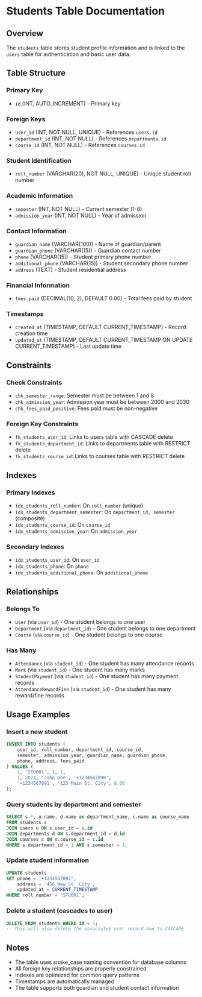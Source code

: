 # Students Table Documentation

## Overview
The `students` table stores student profile information and is linked to the `users` table for authentication and basic user data.

## Table Structure

### Primary Key
- `id` (INT, AUTO_INCREMENT) - Primary key

### Foreign Keys
- `user_id` (INT, NOT NULL, UNIQUE) - References `users.id`
- `department_id` (INT, NOT NULL) - References `departments.id`
- `course_id` (INT, NOT NULL) - References `courses.id`

### Student Identification
- `roll_number` (VARCHAR(20), NOT NULL, UNIQUE) - Unique student roll number

### Academic Information
- `semester` (INT, NOT NULL) - Current semester (1-8)
- `admission_year` (INT, NOT NULL) - Year of admission

### Contact Information
- `guardian_name` (VARCHAR(100)) - Name of guardian/parent
- `guardian_phone` (VARCHAR(15)) - Guardian contact number
- `phone` (VARCHAR(15)) - Student primary phone number
- `additional_phone` (VARCHAR(15)) - Student secondary phone number
- `address` (TEXT) - Student residential address

### Financial Information
- `fees_paid` (DECIMAL(10, 2), DEFAULT 0.00) - Total fees paid by student

### Timestamps
- `created_at` (TIMESTAMP, DEFAULT CURRENT_TIMESTAMP) - Record creation time
- `updated_at` (TIMESTAMP, DEFAULT CURRENT_TIMESTAMP ON UPDATE CURRENT_TIMESTAMP) - Last update time

## Constraints

### Check Constraints
- `chk_semester_range`: Semester must be between 1 and 8
- `chk_admission_year`: Admission year must be between 2000 and 2030
- `chk_fees_paid_positive`: Fees paid must be non-negative

### Foreign Key Constraints
- `fk_students_user_id`: Links to users table with CASCADE delete
- `fk_students_department_id`: Links to departments table with RESTRICT delete
- `fk_students_course_id`: Links to courses table with RESTRICT delete

## Indexes

### Primary Indexes
- `idx_students_roll_number`: On `roll_number` (unique)
- `idx_students_department_semester`: On `department_id, semester` (composite)
- `idx_students_course_id`: On `course_id`
- `idx_students_admission_year`: On `admission_year`

### Secondary Indexes
- `idx_students_user_id`: On `user_id`
- `idx_students_phone`: On `phone`
- `idx_students_additional_phone`: On `additional_phone`

## Relationships

### Belongs To
- `User` (via `user_id`) - One student belongs to one user
- `Department` (via `department_id`) - One student belongs to one department
- `Course` (via `course_id`) - One student belongs to one course

### Has Many
- `Attendance` (via `student_id`) - One student has many attendance records
- `Mark` (via `student_id`) - One student has many marks
- `StudentPayment` (via `student_id`) - One student has many payment records
- `AttendanceRewardFine` (via `student_id`) - One student has many reward/fine records

## Usage Examples

### Insert a new student
```sql
INSERT INTO students (
    user_id, roll_number, department_id, course_id, 
    semester, admission_year, guardian_name, guardian_phone, 
    phone, address, fees_paid
) VALUES (
    1, 'STU001', 1, 1, 
    1, 2024, 'John Doe', '+1234567890', 
    '+1234567891', '123 Main St, City', 0.00
);
```

### Query students by department and semester
```sql
SELECT s.*, u.name, d.name as department_name, c.name as course_name
FROM students s
JOIN users u ON s.user_id = u.id
JOIN departments d ON s.department_id = d.id
JOIN courses c ON s.course_id = c.id
WHERE s.department_id = 1 AND s.semester = 1;
```

### Update student information
```sql
UPDATE students 
SET phone = '+1234567892', 
    address = '456 New St, City',
    updated_at = CURRENT_TIMESTAMP
WHERE roll_number = 'STU001';
```

### Delete a student (cascades to user)
```sql
DELETE FROM students WHERE id = 1;
-- This will also delete the associated user record due to CASCADE
```

## Notes
- The table uses snake_case naming convention for database columns
- All foreign key relationships are properly constrained
- Indexes are optimized for common query patterns
- Timestamps are automatically managed
- The table supports both guardian and student contact information
